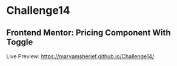 # Challenge14
## Frontend Mentor: Pricing Component With Toggle
Live Preview: https://maryamsherief.github.io/Challenge14/
